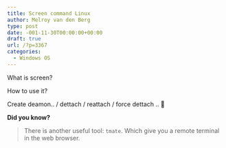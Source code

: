 ```yaml
---
title: Screen command Linux
author: Melroy van den Berg
type: post
date: -001-11-30T00:00:00+00:00
draft: true
url: /?p=3367
categories:
  - Windows OS
---
```


What is screen?

How to use it?

Create deamon.. / dettach / reattach / force dettach .. 🙂

**Did you know?**

> There is another useful tool: `tmate`. Which give you a remote terminal in the web browser.
